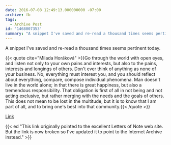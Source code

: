 ```yaml
---
date: 2016-07-08 12:49:13.000000000 -07:00
archive: fb
tags: 
  - Archive Post
id: '1468007353'
summary: "A snippet I've saved and re-read a thousand times seems pertinent today. \"Go through the world with open eyes, and listen not only to your own pains and interests, but also to the pains, interests and longings of others…\""
---
```


A snippet I've saved and re-read a thousand times seems pertinent today.

{{< quote cite="Milada Horáková" >}}Go through the world with open eyes, and listen not only to your own pains and interests, but also to the pains, interests and longings of others.  Don't ever think of anything as none of your business. No, everything must interest you, and you should reflect about everything, compare, compose individual phenomena. Man doesn't live in the world alone; in that there is great happiness, but also a tremendous responsibility. That obligation is first of all in not being and not acting exclusive, but rather merging with the needs and the goals of others. This does not mean to be lost in the multitude, but it is to know that I am part of all, and to bring one's best into that community.{{< /quote >}}

[Link](https://web.archive.org/web/20200626122433/https://lettersofnote.com/2012/09/03/i-shall-always-be-with-you/)

{{< ed "This link originally pointed to the excellent Letters of Note web site. But the link is now broken so I've updated it to point to the Internet Archive instead." >}}